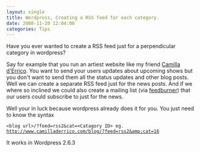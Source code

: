 ```yaml
---
layout: single
title: Wordpress, Creating a RSS feed for each category.
date: 2008-11-20 12:04:00
categories: Tips
---
```

Have you ever wanted to create a RSS feed just for a perpendicular category in wordpress?

Say for example that you run an artiest website like my friend <a href="http://www.camilladerrico.com/blog/">Camilla d'Errico</a>. You want to send your users updates about upcoming shows but you don't want to send them all the status updates and other blog posts.  Well we can create a separate RSS feed just for the news posts. And if we where so inclined we could also create a mailing list (via <a href="http://www.feedburner.com/">feedburner</a>) that our users could subscribe to just for the news.

Well your in luck because wordpress already does it for you.
You just need to know the syntax

<code>&lt;blog url&gt;/?feed=rss2&amp;cat=&lt;Catagory ID&gt;
eg. <a href="http://www.camilladerrico.com/blog/?feed=rss2&amp;cat=16">http://www.camilladerrico.com/blog/?feed=rss2&amp;cat=16</a></code>

It works in Wordpress 2.6.3
